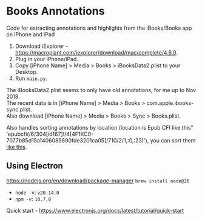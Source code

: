 # Books Annotations
Code for extracting annotations and highlights from the iBooks/Books app on iPhone and iPad

1. Download iExplorer - https://macroplant.com/iexplorer/download/mac/complete/4.6.0.
2. Plug in your iPhone/iPad.
3. Copy [iPhone Name] > Media > Books > iBooksData2.plist to your Desktop.
4. Run `main.py`.

The iBooksData2.plist seems to only have old annotations, for me up to Nov 2018.  
The recent data is in [iPhone Name] > Media > Books > com.apple.ibooks-sync.plist.  
Also download [iPhone Name] > Media > Books > Sync > Books.plist.

Also handles sorting annotations by location (location is Epub CFI like this" 'epubcfi(/6/304[id167]!/4[4F1KC0-7077b85d15a1406085690fde3201ca05]/710/2/1,:0,:23)'), you can sort them [like this](https://gist.github.com/mlitwin/1a5471ae2897c360914247bc8db6b57a).

## Using Electron
https://nodejs.org/en/download/package-manager
`brew install node@20`

* `node -v`: `v20.14.0`
* `npm -v`: `10.7.0`

Quick start - https://www.electronjs.org/docs/latest/tutorial/quick-start
